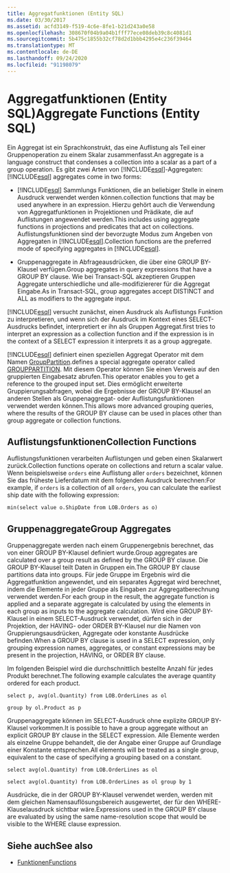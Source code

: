 ```yaml
---
title: Aggregatfunktionen (Entity SQL)
ms.date: 03/30/2017
ms.assetid: acfd3149-f519-4c6e-8fe1-b21d243a0e58
ms.openlocfilehash: 308670f04b9a04b1fff77ece08deb39c8c4081d1
ms.sourcegitcommit: 5b475c1855b32cf78d2d1bbb4295e4c236f39464
ms.translationtype: MT
ms.contentlocale: de-DE
ms.lasthandoff: 09/24/2020
ms.locfileid: "91198079"
---
```

# <a name="aggregate-functions-entity-sql"></a><span data-ttu-id="0725e-102">Aggregatfunktionen (Entity SQL)</span><span class="sxs-lookup"><span data-stu-id="0725e-102">Aggregate Functions (Entity SQL)</span></span>

<span data-ttu-id="0725e-103">Ein Aggregat ist ein Sprachkonstrukt, das eine Auflistung als Teil einer Gruppenoperation zu einem Skalar zusammenfasst.</span><span class="sxs-lookup"><span data-stu-id="0725e-103">An aggregate is a language construct that condenses a collection into a scalar as a part of a group operation.</span></span> <span data-ttu-id="0725e-104">Es gibt zwei Arten von [!INCLUDE[esql](../../../../../../includes/esql-md.md)]-Aggregaten:</span><span class="sxs-lookup"><span data-stu-id="0725e-104">[!INCLUDE[esql](../../../../../../includes/esql-md.md)] aggregates come in two forms:</span></span>  
  
- [!INCLUDE[esql](../../../../../../includes/esql-md.md)] <span data-ttu-id="0725e-105">Sammlungs Funktionen, die an beliebiger Stelle in einem Ausdruck verwendet werden können.</span><span class="sxs-lookup"><span data-stu-id="0725e-105">collection functions that may be used anywhere in an expression.</span></span> <span data-ttu-id="0725e-106">Hierzu gehört auch die Verwendung von Aggregatfunktionen in Projektionen und Prädikate, die auf Auflistungen angewendet werden.</span><span class="sxs-lookup"><span data-stu-id="0725e-106">This includes using aggregate functions in projections and predicates that act on collections.</span></span> <span data-ttu-id="0725e-107">Auflistungsfunktionen sind der bevorzugte Modus zum Angeben von Aggregaten in [!INCLUDE[esql](../../../../../../includes/esql-md.md)].</span><span class="sxs-lookup"><span data-stu-id="0725e-107">Collection functions are the preferred mode of specifying aggregates in [!INCLUDE[esql](../../../../../../includes/esql-md.md)].</span></span>  
  
- <span data-ttu-id="0725e-108">Gruppenaggregate in Abfrageausdrücken, die über eine GROUP BY-Klausel verfügen.</span><span class="sxs-lookup"><span data-stu-id="0725e-108">Group aggregates in query expressions that have a GROUP BY clause.</span></span> <span data-ttu-id="0725e-109">Wie bei Transact-SQL akzeptieren Gruppen Aggregate unterschiedliche und alle-modifiziererer für die Aggregat Eingabe.</span><span class="sxs-lookup"><span data-stu-id="0725e-109">As in Transact-SQL, group aggregates accept DISTINCT and ALL as modifiers to the aggregate input.</span></span>  
  
 [!INCLUDE[esql](../../../../../../includes/esql-md.md)] <span data-ttu-id="0725e-110">versucht zunächst, einen Ausdruck als Auflistungs Funktion zu interpretieren, und wenn sich der Ausdruck im Kontext eines SELECT-Ausdrucks befindet, interpretiert er ihn als Gruppen Aggregat.</span><span class="sxs-lookup"><span data-stu-id="0725e-110">first tries to interpret an expression as a collection function and if the expression is in the context of a SELECT expression it interprets it as a group aggregate.</span></span>  
  
 [!INCLUDE[esql](../../../../../../includes/esql-md.md)] <span data-ttu-id="0725e-111">definiert einen speziellen Aggregat Operator mit dem Namen [GroupPartition](grouppartition-entity-sql.md).</span><span class="sxs-lookup"><span data-stu-id="0725e-111">defines a special aggregate operator called [GROUPPARTITION](grouppartition-entity-sql.md).</span></span> <span data-ttu-id="0725e-112">Mit diesem Operator können Sie einen Verweis auf den gruppierten Eingabesatz abrufen.</span><span class="sxs-lookup"><span data-stu-id="0725e-112">This operator enables you to get a reference to the grouped input set.</span></span> <span data-ttu-id="0725e-113">Dies ermöglicht erweiterte Gruppierungsabfragen, wobei die Ergebnisse der GROUP BY-Klausel an anderen Stellen als Gruppenaggregat- oder Auflistungsfunktionen verwendet werden können.</span><span class="sxs-lookup"><span data-stu-id="0725e-113">This allows more advanced grouping queries, where the results of the GROUP BY clause can be used in places other than group aggregate or collection functions.</span></span>  
  
## <a name="collection-functions"></a><span data-ttu-id="0725e-114">Auflistungsfunktionen</span><span class="sxs-lookup"><span data-stu-id="0725e-114">Collection Functions</span></span>  

 <span data-ttu-id="0725e-115">Auflistungsfunktionen verarbeiten Auflistungen und geben einen Skalarwert zurück.</span><span class="sxs-lookup"><span data-stu-id="0725e-115">Collection functions operate on collections and return a scalar value.</span></span> <span data-ttu-id="0725e-116">Wenn beispielsweise `orders` eine Auflistung aller `orders` bezeichnet, können Sie das früheste Lieferdatum mit dem folgenden Ausdruck berechnen:</span><span class="sxs-lookup"><span data-stu-id="0725e-116">For example, if `orders` is a collection of all `orders`, you can calculate the earliest ship date with the following expression:</span></span>  
  
 `min(select value o.ShipDate from LOB.Orders as o)`  
  
## <a name="group-aggregates"></a><span data-ttu-id="0725e-117">Gruppenaggregate</span><span class="sxs-lookup"><span data-stu-id="0725e-117">Group Aggregates</span></span>  

 <span data-ttu-id="0725e-118">Gruppenaggregate werden nach einem Gruppenergebnis berechnet, das von einer GROUP BY-Klausel definiert wurde.</span><span class="sxs-lookup"><span data-stu-id="0725e-118">Group aggregates are calculated over a group result as defined by the GROUP BY clause.</span></span> <span data-ttu-id="0725e-119">Die GROUP BY-Klausel teilt Daten in Gruppen ein.</span><span class="sxs-lookup"><span data-stu-id="0725e-119">The GROUP BY clause partitions data  into groups.</span></span> <span data-ttu-id="0725e-120">Für jede Gruppe im Ergebnis wird die Aggregatfunktion angewendet, und ein separates Aggregat wird berechnet, indem die Elemente in jeder Gruppe als Eingaben zur Aggregatberechnung verwendet werden.</span><span class="sxs-lookup"><span data-stu-id="0725e-120">For each group in the result, the aggregate function is applied and a separate aggregate is calculated by using the elements in each group as inputs to the aggregate calculation.</span></span> <span data-ttu-id="0725e-121">Wird eine GROUP BY-Klausel in einem SELECT-Ausdruck verwendet, dürfen sich in der Projektion, der HAVING- oder ORDER BY-Klausel nur die Namen von Gruppierungsausdrücken, Aggregate oder konstante Ausdrücke befinden.</span><span class="sxs-lookup"><span data-stu-id="0725e-121">When a GROUP BY clause is used in a SELECT expression, only grouping expression names, aggregates, or constant expressions may be present in the projection, HAVING, or ORDER BY clause.</span></span>  
  
 <span data-ttu-id="0725e-122">Im folgenden Beispiel wird die durchschnittlich bestellte Anzahl für jedes Produkt berechnet.</span><span class="sxs-lookup"><span data-stu-id="0725e-122">The following example calculates the average quantity ordered for each product.</span></span>  
  
 `select p, avg(ol.Quantity) from LOB.OrderLines as ol`  
  
 `group by ol.Product as p`  
  
 <span data-ttu-id="0725e-123">Gruppenaggregate können im SELECT-Ausdruck ohne explizite GROUP BY-Klausel vorkommen.</span><span class="sxs-lookup"><span data-stu-id="0725e-123">It is possible to have a group aggregate without an explicit GROUP BY clause in the SELECT expression.</span></span> <span data-ttu-id="0725e-124">Alle Elemente werden als einzelne Gruppe behandelt, die der Angabe einer Gruppe auf Grundlage einer Konstante entsprechen.</span><span class="sxs-lookup"><span data-stu-id="0725e-124">All elements will be treated as a single group, equivalent to the case of specifying a grouping based on a constant.</span></span>  
  
 `select avg(ol.Quantity) from LOB.OrderLines as ol`  
  
 `select avg(ol.Quantity) from LOB.OrderLines as ol group by 1`  
  
 <span data-ttu-id="0725e-125">Ausdrücke, die in der GROUP BY-Klausel verwendet werden, werden mit dem gleichen Namensauflösungsbereich ausgewertet, der für den WHERE-Klauselausdruck sichtbar wäre.</span><span class="sxs-lookup"><span data-stu-id="0725e-125">Expressions used in the GROUP BY clause are evaluated by using the same name-resolution scope that would be visible to the WHERE clause expression.</span></span>  
  
## <a name="see-also"></a><span data-ttu-id="0725e-126">Siehe auch</span><span class="sxs-lookup"><span data-stu-id="0725e-126">See also</span></span>

- [<span data-ttu-id="0725e-127">Funktionen</span><span class="sxs-lookup"><span data-stu-id="0725e-127">Functions</span></span>](functions-entity-sql.md)
